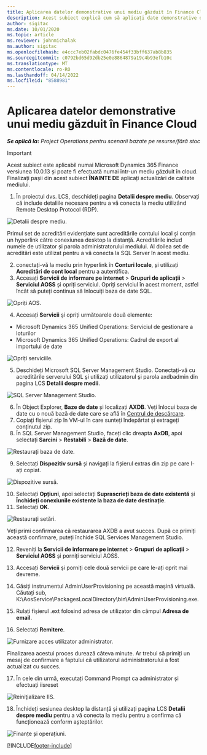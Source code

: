 ```yaml
---
title: Aplicarea datelor demonstrative unui mediu găzduit în Finance Cloud
description: Acest subiect explică cum să aplicați date demonstrative din Project Operations într-un mediu Dynamics 365 Finance găzduit în cloud.
author: sigitac
ms.date: 10/01/2020
ms.topic: article
ms.reviewer: johnmichalak
ms.author: sigitac
ms.openlocfilehash: e4ccc7eb02fabdc0476fe454f33bff637ab8b835
ms.sourcegitcommit: c0792bd65d92db25e0e8864879a19c4b93efb10c
ms.translationtype: MT
ms.contentlocale: ro-RO
ms.lasthandoff: 04/14/2022
ms.locfileid: "8588981"
---
```

# <a name="apply-demo-data-to-a-finance-cloud-hosted-environment"></a>Aplicarea datelor demonstrative unui mediu găzduit în Finance Cloud

_**Se aplică la:** Project Operations pentru scenarii bazate pe resurse/fără stoc_

> [!IMPORTANT]
> Acest subiect este aplicabil numai Microsoft Dynamics 365 Finance versiunea 10.0.13 și poate fi efectuată numai într-un mediu găzduit în cloud. Finalizați pașii din acest subiect **ÎNAINTE DE** aplicați actualizări de calitate mediului.

1. În proiectul dvs. LCS, deschideți pagina **Detalii despre mediu**. Observați că include detaliile necesare pentru a vă conecta la mediu utilizând Remote Desktop Protocol (RDP).

![Detalii despre mediu.](./media/1EnvironmentDetails.png)

Primul set de acreditări evidențiate sunt acreditările contului local și conțin un hyperlink către conexiunea desktop la distanță. Acreditările includ numele de utilizator și parola administratorului mediului. Al doilea set de acreditări este utilizat pentru a vă conecta la SQL Server în acest mediu.

2. conectați-vă la mediu prin hyperlink în **Conturi locale**, și utilizați **Acreditări de cont local** pentru a autentifica.
3. Accesați **Servicii de informare pe internet** > **Grupuri de aplicații** > **Serviciul AOSS** și opriți serviciul. Opriți serviciul în acest moment, astfel încât să puteți continua să înlocuiți baza de date SQL.

![Opriți AOS.](./media/2StopAOS.png)

4. Accesați **Servicii** și opriți următoarele două elemente:

- Microsoft Dynamics 365 Unified Operations: Serviciul de gestionare a loturilor
- Microsoft Dynamics 365 Unified Operations: Cadrul de export al importului de date

![Opriți serviciile.](./media/3StopServices.png)

5. Deschideți Microsoft SQL Server Management Studio. Conectați-vă cu acreditările serverului SQL și utilizați utilizatorul și parola axdbadmin din pagina LCS **Detalii despre medii**.

![SQL Server Management Studio.](./media/4SSMS.png)

6. În Object Explorer, **Baze de date** și localizați **AXDB**. Veți înlocui baza de date cu o nouă bază de date care se află în [Centrul de descărcare](https://download.microsoft.com/download/1/a/3/1a314bd2-b082-4a87-abdc-1ba26c92b63d/ProjOpsDemoDataFOGARelease.zip). 
7. Copiați fișierul zip în VM-ul în care sunteți îndepărtat și extrageți conținutul zip.
8. În SQL Server Management Studio, faceți clic dreapta **AxDB**, apoi selectați **Sarcini** > **Restabili** > **Bază de date**.

![Restaurați baza de date.](./media/5RestoreDatabase.png)

9. Selectați **Dispozitiv sursă** și navigați la fișierul extras din zip pe care l-ați copiat.

![Dispozitive sursă.](./media/6SourceDevice.png)

10. Selectați **Opțiuni**, apoi selectați **Suprascrieți baza de date existentă** și **Închideți conexiunile existente la baza de date destinație**. 
11. Selectați **OK**.

![Restaurați setări.](./media/7RestoreSetting.png)

Veți primi confirmarea că restaurarea AXDB a avut succes. După ce primiți această confirmare, puteți închide SQL Services Management Studio.

12. Reveniți la **Servicii de informare pe internet** > **Grupuri de aplicații** > **Serviciul AOSS** și porniți serviciul AOSS.
13. Accesați **Servicii** și porniți cele două servicii pe care le-ați oprit mai devreme.

14. Găsiți instrumentul AdminUserProvisioning pe această mașină virtuală. Căutați sub, K:\AosService\PackagesLocalDirectory\bin\AdminUserProvisioning.exe.
15. Rulați fișierul .ext folosind adresa de utilizator din câmpul **Adresa de email**. 
16. Selectați **Remitere**.

![Furnizare acces utilizator administrator.](./media/8AdminUserProvisioning.png)

Finalizarea acestui proces durează câteva minute. Ar trebui să primiți un mesaj de confirmare a faptului că utilizatorul administratorului a fost actualizat cu succes.

17. În cele din urmă, executați Command Prompt ca administrator și efectuați iisreset

![Reiniţializare IIS.](./media/9IISReset.png)

18. Închideți sesiunea desktop la distanță și utilizați pagina LCS **Detalii despre mediu** pentru a vă conecta la mediu pentru a confirma că funcționează conform așteptărilor.

![Finanțe și operațiuni.](./media/10FinanceAndOperations.png)


[!INCLUDE[footer-include](../includes/footer-banner.md)]